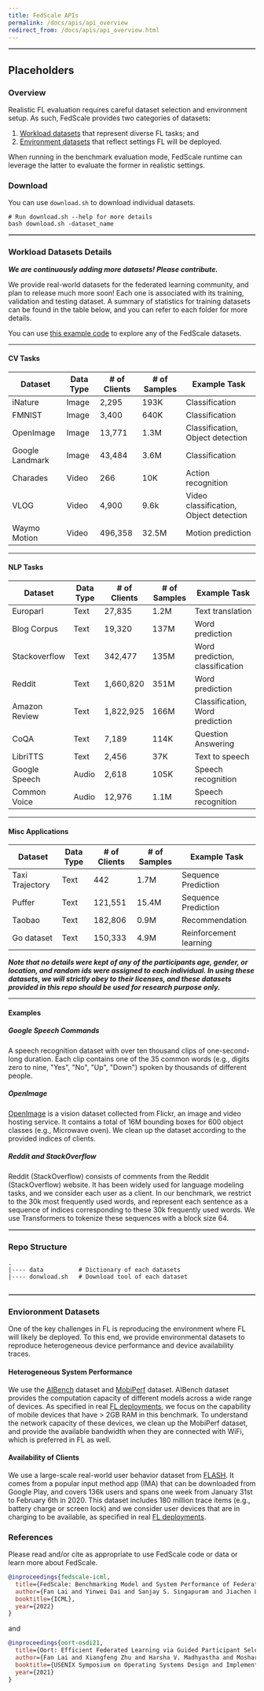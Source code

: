 ```yaml
---
title: FedScale APIs
permalink: /docs/apis/api_overview
redirect_from: /docs/apis/api_overview.html
---
```

<hr style="border:.8px solid silver">

## Placeholders

### Overview

Realistic FL evaluation requires careful dataset selection and environment setup.
As such, FedScale provides two categories of datasets:

1. [Workload datasets](##workload-datasets) that represent diverse FL tasks; and
2. [Environment datasets](##environment-datasets) that reflect settings FL will be deployed.

When running in the benchmark evaluation mode, FedScale runtime can leverage the latter to evaluate the former in realistic settings.

### Download

You can use `download.sh` to download individual datasets. 

```
# Run download.sh --help for more details
bash download.sh -dataset_name
```

<hr style="border:.8px solid silver">

### Workload Datasets Details

***We are continuously adding more datasets! Please contribute.***

We provide real-world datasets for the federated learning community, and plan to release much more soon! 
Each one is associated with its training, validation and testing dataset. 
A summary of statistics for training datasets can be found in the table below, and you can refer to each folder for more details. 

You can use [this example code](./Femnist_stats.ipynb) to explore any of the FedScale datasets. 

---

#### CV Tasks

| Dataset       | Data Type   |# of Clients  | # of Samples   | Example Task | 
| -----------   | ----------- | -----------  |  ----------- |    ----------- |
| iNature       |   Image     |   2,295      |   193K        |   Classification
| FMNIST        |   Image     |   3,400      |   640K        |   Classification
| OpenImage     |   Image     |   13,771     |   1.3M        |   Classification, Object detection
| Google Landmark|  Image     |   43,484     |   3.6M        |   Classification
| Charades      |   Video     |    266       |   10K         |   Action recognition
| VLOG          |   Video     |    4,900     |   9.6k        |   Video classification, Object detection
| Waymo Motion  | Video       | 496,358      | 32.5M         | Motion prediction

---
#### NLP Tasks

| Dataset       | Data Type   |# of Clients  | # of Samples   | Example Task | 
| -----------   | ----------- | -----------  |  ----------- |   ----------- |
| Europarl      |   Text      |   27,835     |   1.2M        |   Text translation
| Blog Corpus   |   Text      |   19,320     |   137M        |   Word prediction
| Stackoverflow |   Text      |   342,477    |   135M        |  Word prediction, classification
| Reddit        |   Text      |  1,660,820   |   351M        |  Word prediction
| Amazon Review |   Text      | 1,822,925    |   166M        | Classification, Word prediction
| CoQA          |   Text      |     7,189    |   114K        |  Question Answering
| LibriTTS      |   Text      |     2,456    |    37K        |   Text to speech
| Google Speech |   Audio     |     2,618    |   105K        |   Speech recognition
| Common Voice  |   Audio     |     12,976   |    1.1M       |   Speech recognition

---
#### Misc Applications

| Dataset       | Data Type   |# of Clients  | # of Samples   | Example Task | 
| -----------   | ----------- | -----------  |  ----------- |   ----------- |
|Taxi Trajectory|   Text      |      442     |    1.7M       |   Sequence Prediction
| Puffer        |   Text      |     121,551  |   15.4M       |   Sequence Prediction
| Taobao        |   Text      |     182,806  |    0.9M       |   Recommendation
| Go dataset    |   Text      |     150,333  |    4.9M       |   Reinforcement learning

***Note that no details were kept of any of the participants age, gender, or location, and random ids were assigned to each individual. In using these datasets, we will strictly obey to their licenses, and these datasets provided in this repo should be used for research purpose only.***

---
#### Examples

##### Google Speech Commands
A speech recognition dataset with over ten thousand clips of one-second-long duration. 
Each clip contains one of the 35 common words (e.g., digits zero to nine, "Yes", "No", "Up", "Down") spoken by thousands of different people. 

##### OpenImage
[OpenImage](https://storage.googleapis.com/openimages/web/index.html) is a vision dataset collected from Flickr, an image and video hosting service. 
It contains a total of 16M bounding boxes for 600 object classes (e.g., Microwave oven). 
We clean up the dataset according to the provided indices of clients. 


##### Reddit and StackOverflow
Reddit (StackOverflow) consists of comments from the Reddit (StackOverflow) website. 
It has been widely used for language modeling tasks, and we consider each user as a client. 
In our benchmark, we restrict to the 30k most frequently used words, and represent each sentence as a sequence of indices corresponding to these 30k frequently used words. 
We use Transformers to tokenize these sequences with a block size 64.

<hr style="border:.8px solid silver">

### Repo Structure

```
.
|---- data          # Dictionary of each datasets 
|---- donwload.sh   # Download tool of each dataset
    
```

<hr style="border:.8px solid silver">

### Envioronment Datasets

One of the key challenges in FL is reproducing the environment where FL will likely be deployed. 
To this end, we provide environmental datasets to reproduce heterogeneous device performance and device availability traces. 

#### Heterogeneous System Performance
We use the [AIBench](http://ai-benchmark.com/ranking_deeplearning_detailed.html) dataset and [MobiPerf](https://www.measurementlab.net/tests/mobiperf/) dataset. 
AIBench dataset provides the computation capacity of different models across a wide range of devices. 
As specified in real [FL deployments](https://arxiv.org/abs/1902.01046), we focus on the capability of mobile devices that have > 2GB RAM in this benchmark. 
To understand the network capacity of these devices, we clean up the MobiPerf dataset, and provide the available bandwidth when they are connected with WiFi, which is preferred in FL as well. 

#### Availability of Clients
We use a large-scale real-world user behavior dataset from [FLASH](https://github.com/PKU-Chengxu/FLASH). 
It comes from a popular input method app (IMA) that can be downloaded from Google Play, and covers 136k users and spans one week from January 31st to February 6th in 2020. 
This dataset includes 180 million trace items (e.g., battery charge or screen lock) and we consider user devices that are in charging to be available, as specified in real [FL deployments](https://arxiv.org/abs/1902.01046).


### References
Please read and/or cite as appropriate to use FedScale code or data or learn more about FedScale.

```bibtex
@inproceedings{fedscale-icml,
  title={FedScale: Benchmarking Model and System Performance of Federated Learning at Scale},
  author={Fan Lai and Yinwei Dai and Sanjay S. Singapuram and Jiachen Liu and Xiangfeng Zhu and Harsha V. Madhyastha and Mosharaf Chowdhury},
  booktitle={ICML},
  year={2022}
}
```

and  

```bibtex
@inproceedings{oort-osdi21,
  title={Oort: Efficient Federated Learning via Guided Participant Selection},
  author={Fan Lai and Xiangfeng Zhu and Harsha V. Madhyastha and Mosharaf Chowdhury},
  booktitle={USENIX Symposium on Operating Systems Design and Implementation (OSDI)},
  year={2021}
}
```
